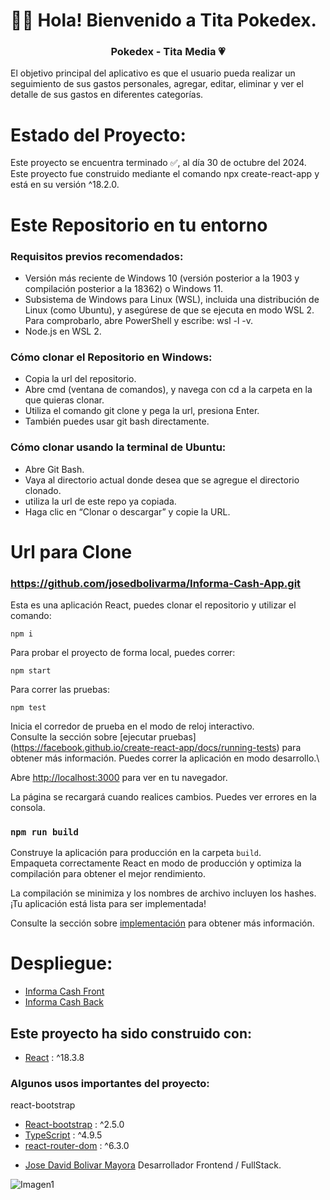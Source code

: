 # 👋🏼 Hola! Bienvenido a Tita Pokedex.

<h3 align="center"><strong>Pokedex - Tita Media 💗</strong></h3>

El objetivo principal del aplicativo es que el usuario pueda realizar un seguimiento de sus gastos personales, agregar, editar, eliminar y ver el detalle de sus gastos en diferentes categorías.

# Estado del Proyecto:

Este proyecto se encuentra terminado ✅, al día 30 de octubre del 2024. Este proyecto fue construido mediante el comando npx create-react-app y está en su versión ^18.2.0.

# Este Repositorio en tu entorno

### Requisitos previos recomendados:

-  Versión más reciente de Windows 10 (versión posterior a la 1903 y compilación posterior a la 18362) o Windows 11.
-  Subsistema de Windows para Linux (WSL), incluida una distribución de Linux (como Ubuntu), y asegúrese de que se ejecuta en modo WSL 2. Para comprobarlo, abre PowerShell y escribe: wsl -l -v.
-   Node.js en WSL 2.

### Cómo clonar el Repositorio en Windows:

- Copia la url del repositorio.
- Abre cmd (ventana de comandos), y navega con cd a la carpeta en la que quieras clonar.
- Utiliza el comando git clone y pega la url, presiona Enter.
- También puedes usar git bash directamente.

### Cómo clonar usando la terminal de Ubuntu:

- Abre Git Bash.
- Vaya al directorio actual donde desea que se agregue el directorio clonado.
- utiliza la url de este repo ya copiada.
- Haga clic en “Clonar o descargar” y copie la URL.

# Url para Clone

### https://github.com/josedbolivarma/Informa-Cash-App.git

Esta es una aplicación React, puedes clonar el repositorio y utilizar el comando:

```
npm i
```

Para probar el proyecto de forma local, puedes correr:

```
npm start
```
Para correr las pruebas:

```
npm test
```
Inicia el corredor de prueba en el modo de reloj interactivo.\
Consulte la sección sobre [ejecutar pruebas] (https://facebook.github.io/create-react-app/docs/running-tests) para obtener más información.
Puedes correr la aplicación en modo desarrollo.\

Abre [http://localhost:3000](http://localhost:3000) para ver en tu navegador.


La página se recargará cuando realices cambios. Puedes ver errores en la consola.

### `npm run build`

Construye la aplicación para producción en la carpeta `build`.\
Empaqueta correctamente React en modo de producción y optimiza la compilación para obtener el mejor rendimiento.

La compilación se minimiza y los nombres de archivo incluyen los hashes.\
¡Tu aplicación está lista para ser implementada!

Consulte la sección sobre [implementación](https://facebook.github.io/create-react-app/docs/deployment) para obtener más información.


# Despliegue:

- [Informa Cash Front](https://informa-cash-app.vercel.app/)
- [Informa Cash Back](https://tita-pokedex-back-production.up.railway.app/)

## Este proyecto ha sido construido con:

* [React](https://es.reactjs.org/) : ^18.3.8

### Algunos usos importantes del proyecto:
react-bootstrap

* [React-bootstrap](https://react-bootstrap.netlify.app/) : ^2.5.0
* [TypeScript](https://www.typescriptlang.org/) : ^4.9.5
* [react-router-dom](https://v5.reactrouter.com/web/guides/quick-start) : ^6.3.0


- [Jose David Bolivar Mayora](https://github.com/josedbolivarma) Desarrollador Frontend / FullStack. 

![Imagen1](https://i.pinimg.com/736x/6a/44/92/6a44925897e4fc2fbdcc0d7a044ba2fc.jpg)